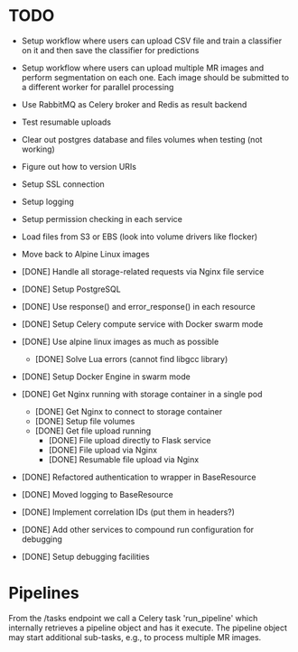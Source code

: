 # TODO

 - Setup workflow where users can upload CSV file and train a classifier
   on it and then save the classifier for predictions
   
 - Setup workflow where users can upload multiple MR images and perform
   segmentation on each one. Each image should be submitted to a different
   worker for parallel processing

 - Use RabbitMQ as Celery broker and Redis as result backend
 - Test resumable uploads
 - Clear out postgres database and files volumes when testing (not working)
 - Figure out how to version URIs
 - Setup SSL connection
 - Setup logging
 - Setup permission checking in each service
 - Load files from S3 or EBS (look into volume drivers like flocker)
 - Move back to Alpine Linux images
 
 - [DONE] Handle all storage-related requests via Nginx file service
 - [DONE] Setup PostgreSQL
 - [DONE] Use response() and error_response() in each resource
 - [DONE] Setup Celery compute service with Docker swarm mode
 - [DONE] Use alpine linux images as much as possible
   - [DONE] Solve Lua errors (cannot find libgcc library)
 - [DONE] Setup Docker Engine in swarm mode   
 - [DONE] Get Nginx running with storage container in a single pod
   - [DONE] Get Nginx to connect to storage container
   - [DONE] Setup file volumes
   - [DONE] Get file upload running
     - [DONE] File upload directly to Flask service
     - [DONE] File upload via Nginx
     - [DONE] Resumable file upload via Nginx
 - [DONE] Refactored authentication to wrapper in BaseResource
 - [DONE] Moved logging to BaseResource
 - [DONE] Implement correlation IDs (put them in headers?)
 - [DONE] Add other services to compound run configuration for debugging
 - [DONE] Setup debugging facilities


# Pipelines

From the /tasks endpoint we call a Celery task 'run_pipeline' which internally
retrieves a pipeline object and has it execute. The pipeline object may start
additional sub-tasks, e.g., to process multiple MR images.